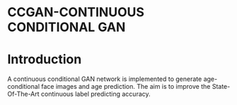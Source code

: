 # CCGAN-CONTINUOUS CONDITIONAL GAN
# Introduction
A continuous conditional GAN network is implemented to generate age-conditional face images and age prediction. The aim is to improve the State-Of-The-Art continuous label predicting accuracy.
